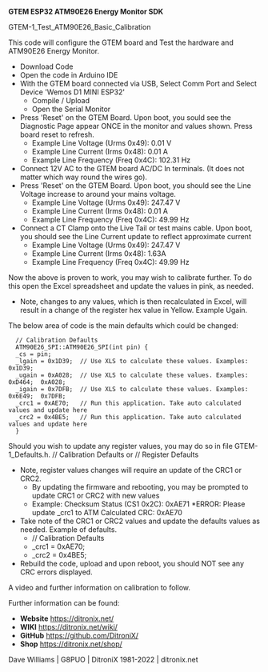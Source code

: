 **GTEM ESP32 ATM90E26 Energy Monitor SDK**

GTEM-1_Test_ATM90E26_Basic_Calibration

This code will configure the GTEM board and Test the hardware and ATM90E26 Energy Monitor.

- Download Code
- Open the code in Arduino IDE
- With the GTEM board connected via USB, Select Comm Port and Select Device 'Wemos D1 MINI ESP32'
   - Compile / Upload
   - Open the Serial Monitor
- Press 'Reset' on the GTEM Board.  Upon boot, you sould see the Diagnostic Page appear ONCE in the monitor and values shown.  Press board reset to refresh.
   - Example Line Voltage (Urms 0x49): 0.01 V
   - Example Line Current (Irms 0x48): 0.01 A
   - Example Line Frequency (Freq 0x4C): 102.31 Hz
- Connect 12V AC to the GTEM board AC/DC In terminals. (It does not matter which way round the wires go).
- Press 'Reset' on the GTEM Board.  Upon boot, you should see the Line Voltage increase to around your mains voltage.
   - Example Line Voltage (Urms 0x49): 247.47 V
   - Example Line Current (Irms 0x48): 0.01 A
   - Example Line Frequency (Freq 0x4C): 49.99 Hz   
- Connect a CT Clamp onto the Live Tail or test mains cable.  Upon boot, you should see the Line Current update to reflect approximate current
   - Example Line Voltage (Urms 0x49): 247.47 V
   - Example Line Current (Irms 0x48): 1.63A
   - Example Line Frequency (Freq 0x4C): 49.99 Hz



Now the above is proven to work, you may wish to calibrate further. To do this open the Excel spreadsheet and update the values in pink, as needed.
- Note, changes to any values, which is then recalculated in Excel, will result in a change of the register hex value in Yellow.  Example Ugain.

The below area of code is the main defaults which could be changed:

      // Calibration Defaults
      ATM90E26_SPI::ATM90E26_SPI(int pin) {
      _cs = pin;
      _lgain = 0x1D39;  // Use XLS to calculate these values. Examples: 0x1D39;
      _ugain = 0xA028;  // Use XLS to calculate these values. Examples: 0xD464;  0xA028;
      _igain = 0x7DFB;  // Use XLS to calculate these values. Examples: 0x6E49;  0x7DFB;
      _crc1 = 0xAE70;   // Run this application. Take auto calculated values and update here
      _crc2 = 0x4BE5;   // Run this application. Take auto calculated values and update here
      }


Should you wish to update any register values, you may do so in file GTEM-1_Defaults.h.  // Calibration Defaults or // Register Defaults
- Note, register values changes will require an update of the CRC1 or CRC2.  
   - By updating the firmware and rebooting, you may be prompted to update CRC1 or CRC2 with new values  
   - Example: Checksum Status (CS1 0x2C): 0xAE71 *ERROR: Please update _crc1 to ATM Calculated CRC: 0xAE70
- Take note of the CRC1 or CRC2 values and update the defaults values as needed.  Example of defaults.
   - // Calibration Defaults
   - _crc1 = 0xAE70;
   - _crc2 = 0x4BE5;
- Rebuild the code, upload and upon reboot, you should NOT see any CRC errors displayed.

A video and further information on calibration to follow.

Further information can be found:

- **Website** https://ditronix.net/
- **WIKI**  https://ditronix.net/wiki/
- **GitHub**  https://github.com/DitroniX/
- **Shop**  https://ditronix.net/shop/

Dave Williams | G8PUO | DitroniX 1981-2022 | ditronix.net
